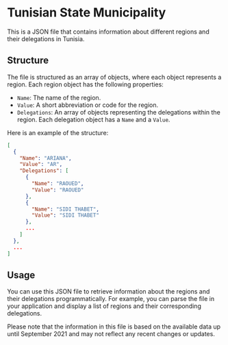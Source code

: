 # Tunisian State Municipality

This is a JSON file that contains information about different regions and their delegations in Tunisia.

## Structure

The file is structured as an array of objects, where each object represents a region. Each region object has the following properties:

- `Name`: The name of the region.
- `Value`: A short abbreviation or code for the region.
- `Delegations`: An array of objects representing the delegations within the region. Each delegation object has a `Name` and a `Value`.

Here is an example of the structure:

```json
[
  {
    "Name": "ARIANA",
    "Value": "AR",
    "Delegations": [
      {
        "Name": "RAOUED",
        "Value": "RAOUED"
      },
      {
        "Name": "SIDI THABET",
        "Value": "SIDI THABET"
      },
      ...
    ]
  },
  ...
]
```

## Usage

You can use this JSON file to retrieve information about the regions and their delegations programmatically. For example, you can parse the file in your application and display a list of regions and their corresponding delegations.

Please note that the information in this file is based on the available data up until September 2021 and may not reflect any recent changes or updates.
